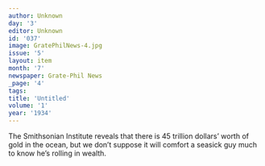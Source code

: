```yaml
---
author: Unknown
day: '3'
editor: Unknown
id: '037'
image: GratePhilNews-4.jpg
issue: '5'
layout: item
month: '7'
newspaper: Grate-Phil News
_page: '4'
tags:
title: 'Untitled'
volume: '1'
year: '1934'
---
```

The Smithsonian Institute reveals that
there is 45 trillion dollars’ worth of gold
in the ocean, but we don’t suppose it
will comfort a seasick guy much to know
he’s rolling in wealth.
